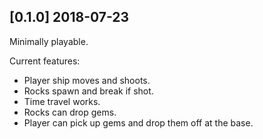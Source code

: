 

## [0.1.0] 2018-07-23

Minimally playable.

Current features:
* Player ship moves and shoots.
* Rocks spawn and break if shot.
* Time travel works.
* Rocks can drop gems.
* Player can pick up gems and drop them off at the base.

